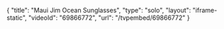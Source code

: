 {
    "title": "Maui Jim Ocean Sunglasses",
    "type": "solo",
    "layout": "iframe-static",
    "videoId": "69866772",
    "url": "\/tvpembed\/69866772"
}